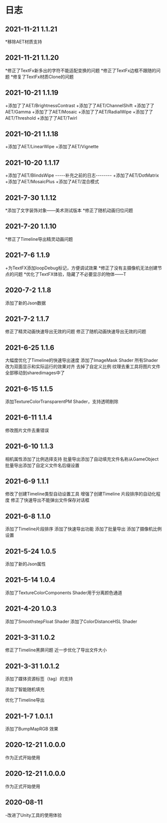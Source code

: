 # 日志
## 2021-11-21 1.1.21
*移除AET材质支持

## 2021-11-21 1.1.20
*修正了TextFx新多出的字符不能适配变换的问题
*修正了TextFx边框不跟随的问题
*修复了TextFx材质Clone的问题

## 2021-10-21 1.1.19
+添加了了AET/BrightnessContrast
+添加了了AET/ChannelShift
+添加了了AET/Gamma
+添加了了AET/Mosaic
+添加了了AET/RadialWipe
+添加了了AET/Threshold
+添加了了AET/Twirl


## 2021-10-21 1.1.18
+添加了AET/LinearWipe
+添加了AET/Vignette

## 2021-10-20 1.1.17
+添加了AET/BlindsWipe
-----补充之前的日志--------
+添加了AET/DotMatrix
+添加了AET/MosaicPlus
+添加了AET/混合模式



## 2021-7-30 1.1.12
*添加了文字装饰对象——美术测试版本
*修正了随机动画归位问题


## 2021-7-20 1.1.10
*修正了Timeline导出精灵动画问题

## 2021-7-6 1.1.9
+为TextFX添加loopDebug标记，方便调试效果
*修正了没有主摄像机无法创建节点的问题
*优化了TextFX体验，隐藏了不必要显示的物体——T


## 2020-7-2 1.1.8
添加了新的Json数据

## 2021-7-2 1.1.7
修正了精灵动画快速导出无效的问题
修正了随机动画快速导出无效的问题


## 2021-6-25 1.1.6
大幅度优化了Timeline的快速导出速度
添加了ImageMask Shader
所有Shader改为双面显示和实际运行的效果对齐
去掉了自定义比例
纹理去重工具将图片文件全部移动到sharedimages中了

## 2021-6-15 1.1.5
添加TextureColorTransparentPM Shader，支持透明剔除

## 2021-6-11 1.1.4
修改图片文件去重错误


## 2021-6-10 1.1.3
相机属性添加了比例选择支持
批量导出添加了自动填充文件名称从GameObject
批量导出添加了自定义文件名后缀设置

## 2021-6-9 1.1.1
修改了创建Timeline类型自动设置工具
增强了创建Timeline 片段排序的自动化程度
修正了快速导出不能弹出文件保存对话框

## 2021-6-8 1.1.0
添加了Timeline片段排序
添加了快速导出功能
添加了批量导出
添加了摄像机比例设置



## 2021-5-24 1.0.5
添加了新的Json属性

## 2021-5-14 1.0.4
添加了TextureColorComponents Shader用于分离颜色通道


## 2021-4-20 1.0.3
添加了SmoothstepFloat Shader
添加了ColorDistanceHSL Shader


## 2021-3-31 1.0.2
修正了Timeline黑屏问题
近一步优化了导出文件大小

## 2021-3-31 1.0.1.2
添加了媒体资源标签（tag）的支持

添加了智能随机填充

优化了Timeline导出


## 2021-1-7 1.0.1.1
添加了BumpMapRGB 效果

## 2020-12-21 1.0.0.0
作为正式开始使用

## 2020-12-21 1.0.0.0
作为正式开始使用

## 2020-08-11
-改进了Unity工具的使用体验
